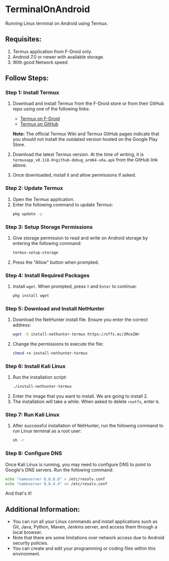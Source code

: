 
# TerminalOnAndroid
Running Linux terminal on Android using Termux.

## Requisites:
1. Termux application from F-Droid only.
2. Android 7.0 or newer with available storage.
3. With good Network speed
## Follow Steps:

### Step 1: Install Termux
1. Download and install Termux from the F-Droid store or from their GitHub repo using one of the following links:
   - [Termux on F-Droid](https://f-droid.org/packages/com.termux/)
   - [Termux on GitHub](https://github.com/termux/termux-app/releases)

   **Note:** The official Termux Wiki and Termux GitHub pages indicate that you should not install the outdated version hosted on the Google Play Store.

2. Download the latest Termux version. At the time of writing, it is `termuxapp_v0.118.0+github-debug_arm64-v8a.apk` from the GitHub link above.

3. Once downloaded, install it and allow permissions if asked.

### Step 2: Update Termux
1. Open the Termux application.
2. Enter the following command to update Termux:
   ```sh
   pkg update -y
   ```

### Step 3: Setup Storage Permissions
1. Give storage permission to read and write on Android storage by entering the following command:
   ```sh
   termux-setup-storage  
   ```
2. Press the "Allow" button when prompted.

### Step 4: Install Required Packages
1. Install `wget`. When prompted, press `Y` and `Enter` to continue:
   ```sh
   pkg install wget   
   ```

### Step 5: Download and Install NetHunter
1. Download the NetHunter install file. Ensure you enter the correct address:
   ```sh
   wget -O install-nethunter-termux https://offs.ec/2MceZWr
   ```
2. Change the permissions to execute the file:
   ```sh
   chmod +x install-nethunter-termux
   ```

### Step 6: Install Kali Linux
1. Run the installation script:
   ```sh
   ./install-nethunter-termux
   ```
2. Enter the image that you want to install. We are going to install 2.
3. The installation will take a while. When asked to delete `rootfs`, enter `N`.

### Step 7: Run Kali Linux
1. After successful installation of NetHunter, run the following command to run Linux terminal as a root user:
   ```sh
   nh -r
   ```
### Step 8: Configure DNS
Once Kali Linux is running, you may need to configure DNS to point to Google's DNS servers. Run the following command:

```sh
echo "nameserver 8.8.8.8" > /etc/resolv.conf
echo "nameserver 8.8.4.4" >> /etc/resolv.conf
```
And that's it!

## Additional Information:
- You can run all your Linux commands and install applications such as Git, Java, Python, Maven, Jenkins server, and access them through a local browser.
- Note that there are some limitations over network access due to Android security policies.
- You can create and edit your programming or coding files within this environment.
